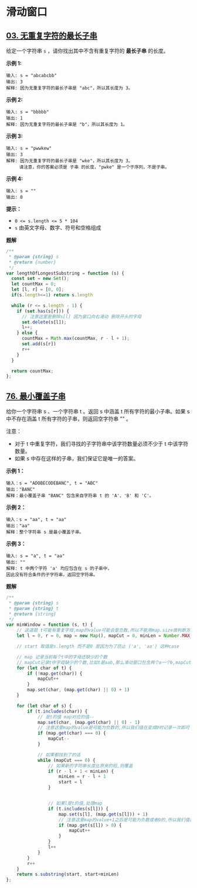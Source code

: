 # 滑动窗口

## [03. 无重复字符的最长子串](https://leetcode-cn.com/problems/longest-substring-without-repeating-characters/)

给定一个字符串 `s` ，请你找出其中不含有重复字符的 **最长子串** 的长度。

 

**示例 1:**

```
输入: s = "abcabcbb"
输出: 3 
解释: 因为无重复字符的最长子串是 "abc"，所以其长度为 3。
```

**示例 2:**

```
输入: s = "bbbbb"
输出: 1
解释: 因为无重复字符的最长子串是 "b"，所以其长度为 1。
```

**示例 3:**

```
输入: s = "pwwkew"
输出: 3
解释: 因为无重复字符的最长子串是 "wke"，所以其长度为 3。
     请注意，你的答案必须是 子串 的长度，"pwke" 是一个子序列，不是子串。
```

**示例 4:**

```
输入: s = ""
输出: 0
```

 

**提示：**

- `0 <= s.length <= 5 * 104`
- `s` 由英文字母、数字、符号和空格组成

**题解**

```js
/**
 * @param {string} s
 * @return {number}
 */
var lengthOfLongestSubstring = function (s) {
  const set = new Set();
  let countMax = 0;
  let [l, r] = [0, 0];
  if(s.length<=1) return s.length

  while (r <= s.length - 1) {
    if (set.has(s[r])) {
      // 注意这里是删除s[l] 因为窗口向右滑动 删除开头的字母
      set.delete(s[l]);
      l++;
    } else {
      countMax = Math.max(countMax, r - l + 1);
      set.add(s[r])
      r++
    }
  }

  return countMax;
};
```

## [76. 最小覆盖子串](https://leetcode.cn/problems/minimum-window-substring/description/)

给你一个字符串 s 、一个字符串 t 。返回 s 中涵盖 t 所有字符的最小子串。如果 s 中不存在涵盖 t 所有字符的子串，则返回空字符串 "" 。

注意：
- 对于 t 中重复字符，我们寻找的子字符串中该字符数量必须不少于 t 中该字符数量。
- 如果 s 中存在这样的子串，我们保证它是唯一的答案。

**示例 1：**
```
输入：s = "ADOBECODEBANC", t = "ABC"
输出："BANC"
解释：最小覆盖子串 "BANC" 包含来自字符串 t 的 'A'、'B' 和 'C'。
```

**示例 2：**
```
输入：s = "aa", t = "aa"
输出："aa"
解释：整个字符串 s 是最小覆盖子串。
```

**示例 3：**
```
输入: s = "a", t = "aa"
输出: ""
解释: t 中两个字符 'a' 均应包含在 s 的子串中，
因此没有符合条件的子字符串，返回空字符串。
```
**题解**

```js
/**
 * @param {string} s
 * @param {string} t
 * @return {string}
 */
var minWindow = function (s, t) {
    // 这道题 t可能有重复字母,map的value可能会是负数,所以不能用map.size做判断方法
    let l = 0, r = 0, map = new Map(), mapCut = 0, minLen = Number.MAX_SAFE_INTEGER, start = s.length

    // start 取值是s.length 而不是0 是因为为了防止 ('a', 'aa') 这种case

    // map 记录当前每个t中的字母还缺少的个数
    // mapCut记录t中字母缺少的个数,比如t是aab,那么滑动窗口包含两个a一个b,mapCut才是0,如果一个a一个b,那么mapCut是1(因为a还差一个)
    for (let char of t) {
        if (!map.get(char)) {
            mapCut++
        }
        map.set(char, (map.get(char) || 0) + 1)
    }

    for (let char of s) {
        if (t.includes(char)) {
            // 是t的值 map对应的值--
            map.set(char, (map.get(char) || 0) - 1)
            // 注意这里map的value是可能为负数的,所以我们值在变成0时记录一次即可
            if (map.get(char) === 0) {
                mapCut--
            }

            // 如果都找到了的话 
            while (mapCut === 0) {
                // 如果新的字符串长度比原来的短,则覆盖
                if (r - l + 1 < minLen) {
                    minLen = r - l + 1
                    start = l
                }


                // 如果l是t的值,处理map
                if (t.includes(s[l])) {
                    map.set(s[l], (map.get(s[l])) + 1)
                    // 注意这里map的value+1之后是可能为负数或者0的,所以我们值在大于0时记录一次即可
                    if (map.get(s[l]) > 0) {
                        mapCut++
                    }
                }
                l++
            }
        }
        r++
    }
    return s.substring(start, start+minLen)
};

```
